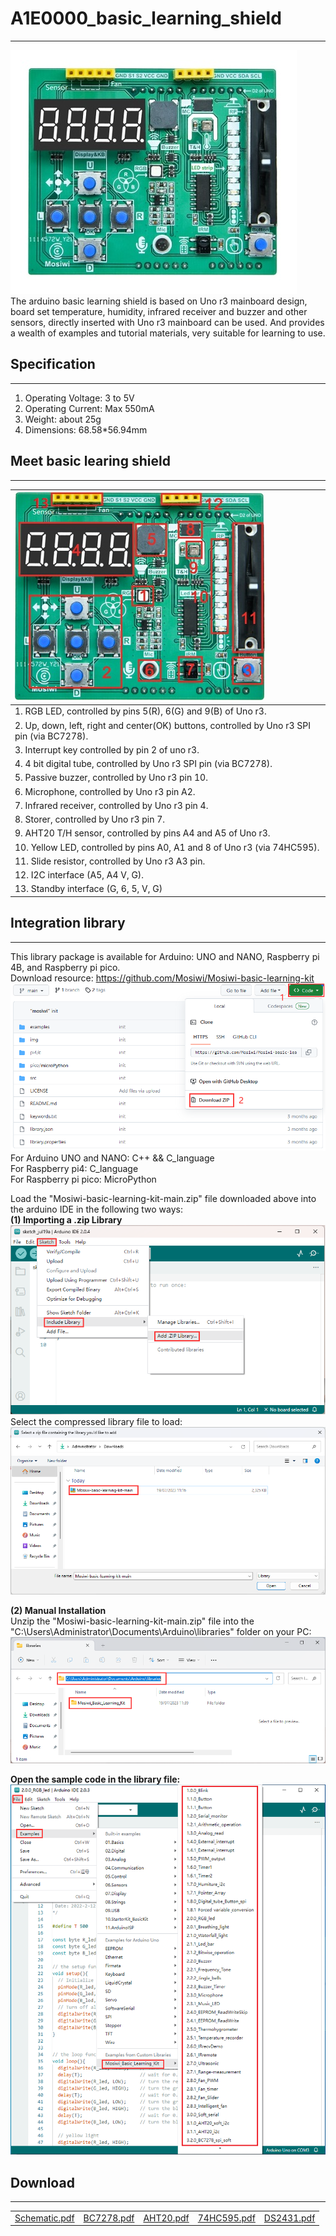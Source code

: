 # A1E0000_basic_learning_shield         
-------------------------------
![Img](../../_static/arduino/A1E0000/img/1img.jpg)        
The arduino basic learning shield is based on Uno r3 mainboard design, board set temperature, humidity, infrared receiver and buzzer and other sensors, directly inserted with Uno r3 mainboard can be used.  And provides a wealth of examples and tutorial materials, very suitable for learning to use.  

## Specification          
----------------
1. Operating Voltage: 3 to 5V  
2. Operating Current: Max 550mA  
3. Weight: about 25g  
4. Dimensions: 68.58*56.94mm  

## Meet basic learing shield         
----------------------------
| ![Img](../../_static/arduino/A1E0000/img/2img.jpg) |
| :-- |
| 1. RGB LED, controlled by pins 5(R), 6(G) and 9(B) of Uno r3. |
| 2. Up, down, left, right and center(OK) buttons, controlled by Uno r3 SPI pin (via BC7278). |
| 3. Interrupt key controlled by pin 2 of uno r3. |
| 4. 4 bit digital tube, controlled by Uno r3 SPI pin (via BC7278). |
| 5. Passive buzzer, controlled by Uno r3 pin 10. |
| 6. Microphone, controlled by Uno r3 pin A2. |
| 7. Infrared receiver, controlled by Uno r3 pin 4. |
| 8. Storer, controlled by Uno r3 pin 7. |
| 9. AHT20 T/H sensor, controlled by pins A4 and A5 of Uno r3. |
| 10. Yellow LED, controlled by pins A0, A1 and 8 of Uno r3 (via 74HC595). |
| 11. Slide resistor, controlled by Uno r3 A3 pin. |
| 12. I2C interface (A5, A4 V, G). |
| 13. Standby interface (G, 6, 5, V, G) |

## Integration library         
----------------------   
This library package is available for Arduino: UNO and NANO, Raspberry pi 4B, and Raspberry pi pico.  
Download resource: <https://github.com/Mosiwi/Mosiwi-basic-learning-kit>  
![Img](../../_static/arduino/A1E0000/img/3img.png)  
For Arduino UNO and NANO: C++ && C_language  
For Raspberry pi4: C_language    
For Raspberry pi pico: MicroPython 

Load the "Mosiwi-basic-learning-kit-main.zip" file downloaded above into the arduino IDE in the following two ways:   
**(1) Importing a .zip Library**  
![Img](../../_static/arduino/A1E0000/img/4img.png)     
Select the compressed library file to load:    
![Img](../../_static/arduino/A1E0000/img/5img.png)    

**(2) Manual Installation**    
Unzip the "Mosiwi-basic-learning-kit-main.zip" file into the "C:\Users\Administrator\Documents\Arduino\libraries" folder on your PC:     
![Img](../../_static/arduino/A1E0000/img/6img.png)      

**Open the sample code in the library file:**    
![Img](../../_static/arduino/A1E0000/img/7img.png)     

## Download            
-----------
|      |      |      |      |      |
| :--: | :--: | :--: | :--: | :--: |
| [Schematic.pdf](../../_static/arduino/A1E0000/pdf/basic_learning_shield.pdf)|[BC7278.pdf](../../_static/arduino/A1E0000/pdf/BC7278.pdf) |[AHT20.pdf](../../_static/arduino/A1E0000/pdf/AHT20.pdf) |[74HC595.pdf](../../_static/arduino/A1E0000/pdf/74HC595.pdf) | [DS2431.pdf](../../_static/arduino/A1E0000/pdf/DS2431.pdf) |    

